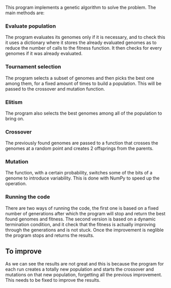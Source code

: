 This program implements a genetic algorithm to solve the problem. The main methods are:

### Evaluate population
The program evaluates its genomes only if it is necessary, and to check this it uses a dictionary where it stores the already evaluated genomes as to reduce the number of calls to the fitness function. It then checks for every genomes if it was already evaluated.

### Tournament selection
The program selects a subset of genomes and then picks the best one among them, for a fixed amount of times to build a population. This will be passed to the crossover and mutation function.

### Elitism
The program also selects the best genomes among all of the population to bring on.

### Crossover 
The previously found genomes are passed to a function that crosses the genomes at a random point and creates 2 offsprings from the parents.

### Mutation 
The function, with a certain probability, switches some of the bits of a genome to introduce variability. This is done with NumPy to speed up the operation.

### Running the code
There are two ways of running the code, the first one is based on a fixed number of generations after which the program will stop and return the best found genomes and fitness.
The second version is based on a dynamic termination condition, and it check that the fitness is actually improving through the generations and is not stuck. Once the improvement is neglible the program stops and returns the results.

## To improve

As we can see the results are not great and this is because the program for each run creates a totally new population and starts the crossover and mutations on that new population, forgetting all the previous improvement. This needs to be fixed to improve the results.
